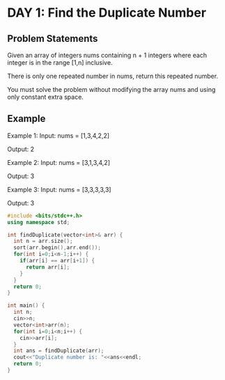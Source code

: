 # DAY 1: Find the Duplicate Number

## Problem Statements

Given an array of integers nums containing n + 1 integers where each integer is in the range [1,n] inclusive.

There is only one repeated number in nums, return this repeated number.

You must solve the problem without modifying the array nums and using only constant extra space.

## Example

Example 1:
Input: nums = [1,3,4,2,2]

Output: 2

Example 2:
Input: nums = [3,1,3,4,2]

Output: 3

Example 3:
Input: nums = [3,3,3,3,3]

Output: 3

 

```C++
#include <bits/stdc++.h>
using namespace std;

int findDuplicate(vector<int>& arr) {
  int n = arr.size();
  sort(arr.begin(),arr.end());
  for(int i=0;i<n-1;i++) {
    if(arr[i] == arr[i+1]) {
      return arr[i];
    }
  }
  return 0;
}

int main() {
  int n;
  cin>>n;
  vector<int>arr(n);
  for(int i=0;i<n;i++) {
    cin>>arr[i];
  }
  int ans = findDuplicate(arr);
  cout<<"Duplicate number is: "<<ans<<endl;
  return 0;
}
```

